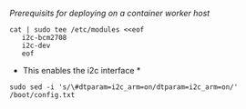 *Prerequisits for deploying on a container worker host*

```
cat | sudo tee /etc/modules <<eof
   i2c-bcm2708
   i2c-dev
   eof
```
* This enables the i2c interface *

```
sudo sed -i 's/\#dtparam=i2c_arm=on/dtparam=i2c_arm=on/' /boot/config.txt
```